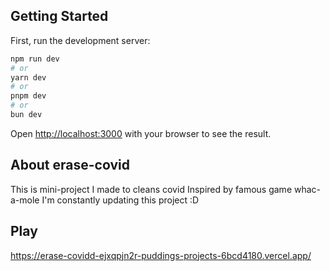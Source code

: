## Getting Started

First, run the development server:

```bash
npm run dev
# or
yarn dev
# or
pnpm dev
# or
bun dev
```

Open [http://localhost:3000](http://localhost:3000) with your browser to see the result.

## About erase-covid

This is mini-project I made to cleans covid
Inspired by famous game whac-a-mole
I'm constantly updating this project :D

## Play

https://erase-covidd-ejxqpjn2r-puddings-projects-6bcd4180.vercel.app/
